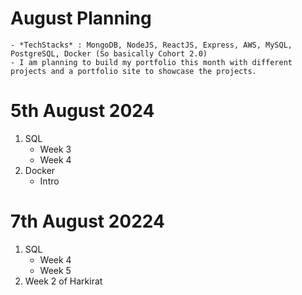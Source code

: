 # August Planning
    - *TechStacks* : MongoDB, NodeJS, ReactJS, Express, AWS, MySQL, PostgreSQL, Docker (So basically Cohort 2.0)
    - I am planning to build my portfolio this month with different projects and a portfolio site to showcase the projects.

# 5th August 2024
1. SQL
    - Week 3
    - Week 4
2. Docker
    - Intro

# 7th August 20224
1. SQL
    - Week 4
    - Week 5
2. Week 2 of Harkirat
